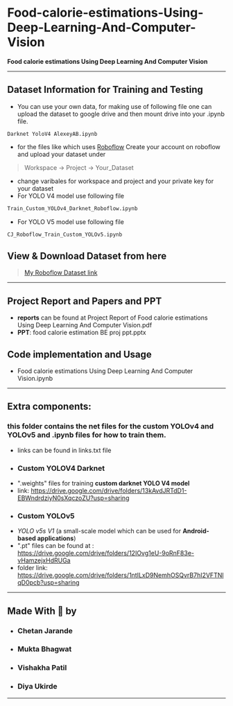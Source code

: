 # Food-calorie-estimations-Using-Deep-Learning-And-Computer-Vision
**Food calorie estimations Using Deep Learning And  Computer Vision**

___
## **Dataset Information for Training and Testing**
* You can use your own data, for making use of following file one can upload the dataset to google drive and
then mount drive into your .ipynb file.
```
Darknet YoloV4 AlexeyAB.ipynb
``` 

* for the files like which uses [Roboflow](https://app.roboflow.com/)
Create your account on roboflow and upload your dataset under 
> Workspace -> Project -> Your_Dataset
- change varibales for workspace and project and your private key for your dataset
- For YOLO V4 model use following file
```python
Train_Custom_YOLOv4_Darknet_Roboflow.ipynb
```
- For YOLO V5 model use following file

```python
CJ_Roboflow_Train_Custom_YOLOv5.ipynb
```
## **View & Download Dataset from here**
> [My Roboflow Dataset link](https://app.roboflow.com/chetan-projects-object-detcions/fruits--and-thumb-detection) 
___
##  **Project Report and Papers and PPT**
* **reports** can be found at Project Report of Food calorie estimations Using Deep Learning And Computer Vision.pdf
* **PPT**: food calorie estimation BE proj ppt.pptx 
## **Code implementation and Usage**
* Food calorie estimations Using Deep Learning And Computer Vision.ipynb

___
## **Extra components**:
### this folder contains the net files for the custom YOLOv4 and YOLOv5 and .ipynb files for how to train them.
* links can be found in links.txt file

* ### Custom YOLOV4 Darknet

- ".weights" files for training **custom darknet YOLO V4 model**
- link: https://drive.google.com/drive/folders/13kAvdJRTdD1-EBWndrdziyN0sXqczoZU?usp=sharing


* ### Custom YOLOv5 

- *YOLO v5s V1* (a small-scale model which can be used for **Android-based applications**)
- ".pt" files can be found at : https://drive.google.com/drive/folders/12IOvg1eU-9oRnF83e-vHamzejxHdRUGa
- folder link:  https://drive.google.com/drive/folders/1ntILxD9NemhOSQvrB7hI2VFTNlqD0pcb?usp=sharing


***
## **Made  With 💖 by** 
* ### **Chetan Jarande**
* ### **Mukta  Bhagwat**
* ### **Vishakha Patil**
* ### **Diya Ukirde**
---
 